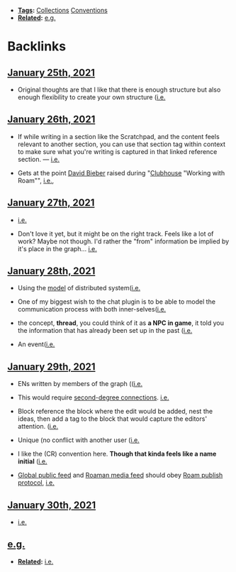 - **[Tags](<Tags.md>):** [Collections](<Collections.md>) [Conventions](<Conventions.md>)
- **[Related](<Related.md>):** [e.g.](<e.g..md>)

# Backlinks
## [January 25th, 2021](<January 25th, 2021.md>)
- Original thoughts are that I like that there is enough structure but also enough flexibility to create your own structure ([i.e.](<i.e..md>)

## [January 26th, 2021](<January 26th, 2021.md>)
- If while writing in a section like the Scratchpad, and the content feels relevant to another section, you can use that section tag within context to make sure what you're writing is captured in that linked reference section. — [i.e.](<i.e..md>)

- Gets at the point [David Bieber](<David Bieber.md>) raised during "[Clubhouse](<Clubhouse.md>) "Working with Roam"", [i.e.](<i.e..md>),

## [January 27th, 2021](<January 27th, 2021.md>)
- [i.e.](<i.e..md>)

- Don't love it yet, but it might be on the right track. Feels like a lot of work? Maybe not though. I'd rather the "from" information be implied by it's place in the graph... [i.e.](<i.e..md>)

## [January 28th, 2021](<January 28th, 2021.md>)
- Using the [model](<model.md>) of distributed system([i.e.](<i.e..md>)

- One of my biggest wish to the chat plugin is to be able to model the communication process with both inner-selves([i.e.](<i.e..md>)

- the concept, **thread**, you could think of it as **a NPC in game**, it told you the information that has already been set up in the past ([i.e.](<i.e..md>)

- An event([i.e.](<i.e..md>)

## [January 29th, 2021](<January 29th, 2021.md>)
- ENs written by members of the graph (([i.e.](<i.e..md>)

- This would require [second-degree connections](<second-degree connections.md>). [i.e.](<i.e..md>)

- Block reference the block where the edit would be added, nest the ideas, then add a tag to the block that would capture the editors' attention. ([i.e.](<i.e..md>)

- Unique (no conflict with another user ([i.e.](<i.e..md>)

- I like the (CR) convention here. __Though that kinda feels like a name initial__ ([i.e.](<i.e..md>)

- [Global public feed](((_TioVNn4W))) and [Roaman media feed](((FGNR8b-M7))) should obey [Roam publish protocol](((Mfh93O_VB))), [i.e.](<i.e..md>)

## [January 30th, 2021](<January 30th, 2021.md>)
- [i.e.](<i.e..md>)

## [e.g.](<e.g..md>)
- **[Related](<Related.md>):** [i.e.](<i.e..md>)


